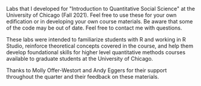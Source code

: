 Labs that I developed for "Introduction to Quantitative Social Science" at the University of Chicago (Fall 2021). Feel free to use these for your own edification or in developing your own course materials. Be aware that some of the code may be out of date. Feel free to contact me with questions.

These labs were intended to familiarize students with R and working in R Studio, reinforce theoretical concepts covered in the course, and help them develop foundational skills for higher level quantitative methods courses available to graduate students at the University of Chicago.

Thanks to Molly Offer-Westort and Andy Eggers for their support throughout the quarter and their feedback on these materials.
